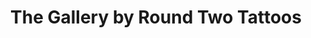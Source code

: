 ---
title: "The Gallery by Round Two Tattoos"
url: /richmond-city/the-gallery-by-round-two-tattoos/
shop: Tattoo
---